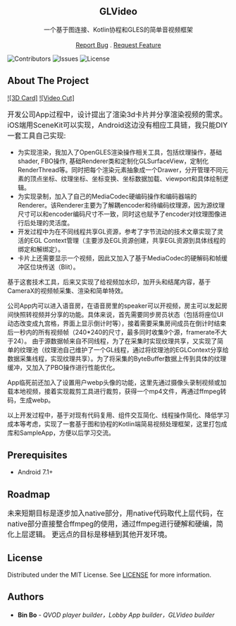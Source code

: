 <p align="center">
  <h2 align="center">GLVideo</h3>

  <p align="center">
    一个基于图连接、Kotlin协程和GLES的简单音视频框架
    <br/>
    <br/>
    <a href="https://github.com/bigbugbb/glvideo/issues">Report Bug</a>
    .
    <a href="https://github.com/bigbugbb/glvideo/issues">Request Feature</a>
  </p>
</p>

![Contributors](https://img.shields.io/github/contributors/bigbugbb/glvideo?color=dark-green) ![Issues](https://img.shields.io/github/issues/bigbugbb/glvideo) ![License](https://img.shields.io/github/license/bigbugbb/glvideo)

## About The Project
[![3D Card]](https://github.com/bigbugbb/glvideo/assets/5157712/e1450bc5-817f-431b-94f5-7e25764d1d4e)
[![Video Cut]](https://github.com/bigbugbb/glvideo/assets/5157712/28487f53-6f0a-4bc7-a829-e5ceb50b047a)


<p style="font-size: 16px;">
开发公司App过程中，设计提出了渲染3d卡片并分享渲染视频的需求。iOS端用SceneKit可以实现，Android这边没有相应工具链，我只能DIY一套工具自己实现:

* 为实现渲染，我加入了OpenGLES渲染操作相关工具，包括纹理操作，基础shader, FBO操作, 基础Renderer类和定制化GLSurfaceView，定制化RenderThread等。同时把每个渲染元素抽象成一个Drawer，分开管理不同元素的顶点坐标、纹理坐标、坐标变换、坐标数据加载、viewport和具体绘制逻辑。
* 为实现录制，加入了自己的MediaCodec硬编码操作和编码器端的Renderer。该Renderer主要为了解耦encoder和待编码纹理源，因为源纹理尺寸可以和encoder编码尺寸不一致，同时这也赋予了encoder对纹理图像进行后处理的灵活度。
* 开发过程中为在不同线程共享GL资源，参考了字节流动的技术文章实现了灵活的EGL Context管理（主要涉及EGL资源创建，共享EGL资源到具体线程的绑定和解绑定）。
* 卡片上还需要显示一个视频，因此又加入了基于MediaCodec的硬解码和帧缓冲区位块传送（Blit）。

基于这套技术工具，后来又实现了给视频加水印，加开头和结尾内容，基于CameraX的视频帧采集、渲染和简单特效。

公司App内可以进入语音房，在语音房里的speaker可以开视频，房主可以发起房间快照转视频并分享的功能。具体来说，首先需要同步房员状态（包括将座位UI动态改变成九宫格，界面上显示倒计时等），接着需要采集房间成员在倒计时结束后一秒内的所有视频帧（240*240的尺寸，最多同时收集9个源，framerate不大于24）。
由于源数据帧来自不同线程，为了在采集时实现纹理共享，又实现了简单的纹理池（纹理池自己维护了一个GL线程，通过将纹理池的EGLContext分享给数据采集线程，实现纹理共享）。为了将采集的ByteBuffer数据上传到具体的纹理缓冲，又加入了PBO操作进行性能优化。

App临死前还加入了设置用户webp头像的功能，这里先通过摄像头录制视频或加载本地视频，接着实现裁剪工具进行裁剪，获得一个mp4文件，再通过ffmpeg转码，生成webp。

以上开发过程中，基于对现有代码复用、组件交互简化、线程操作简化、降低学习成本等考虑，实现了一套基于图和协程的Kotlin端简易视频处理框架，这里打包成库和SampleApp，方便以后学习交流。
</p>

## Prerequisites

* Android 7.1+

## Roadmap

<p style="font-size: 16px;">
未来短期目标是逐步加入native部分，用native代码取代上层代码，在native部分直接整合ffmpeg的使用，通过ffmpeg进行硬解和硬编，简化上层逻辑。
更远点的目标是移植到其他开发环境。
</p>

## License

Distributed under the MIT License. See [LICENSE](https://github.com/bigbugbb/glvideo/blob/master/LICENSE.md) for more information.

## Authors

* **Bin Bo** - *QVOD player builder，Lobby App builder，GLVideo builder*
